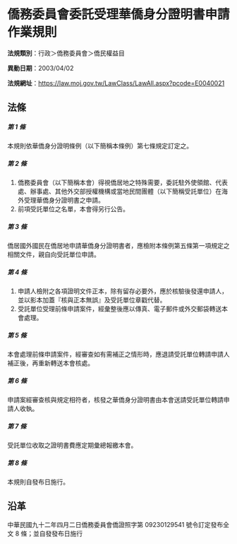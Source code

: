 # 僑務委員會委託受理華僑身分證明書申請作業規則

**法規類別**：行政＞僑務委員會＞僑民權益目

**異動日期**：2003/04/02  

**法規網址**：https://law.moj.gov.tw/LawClass/LawAll.aspx?pcode=E0040021





## 法條
##### 第 1 條
本規則依華僑身分證明條例（以下簡稱本條例）第七條規定訂定之。

##### 第 2 條
1. 僑務委員會（以下簡稱本會）得視僑居地之特殊需要，委託駐外使領館、代表處、辦事處、其他外交部授權機構或當地民間團體（以下簡稱受託單位）在海外受理華僑身分證明書之申請。                            
1. 前項受託單位之名單，本會得另行公告。

##### 第 3 條
僑居國外國民在僑居地申請華僑身分證明書者，應檢附本條例第五條第一項規定之相關文件，親自向受託單位申請。

##### 第 4 條
1. 申請人檢附之各項證明文件正本，除有留存必要外，應於核驗後發還申請人，並以影本加蓋『核與正本無誤』及受託單位章戳代替。            
1. 受託單位受理前條申請案件，經彙整後應以傳真、電子郵件或外交郵袋轉送本會處理。

##### 第 5 條
本會處理前條申請案件，經審查如有需補正之情形時，應退請受託單位轉請申請人補正後，再重新轉送本會核處。

##### 第 6 條
申請案經審查核與規定相符者，核發之華僑身分證明書由本會送請受託單位轉請申請人收執。

##### 第 7 條
受託單位收取之證明書費應定期彙總報繳本會。

##### 第 8 條
本規則自發布日施行。

## 沿革
中華民國九十二年四月二日僑務委員會僑證照字第 09230129541  號令訂定發布全文 8  條；並自發發布日施行
